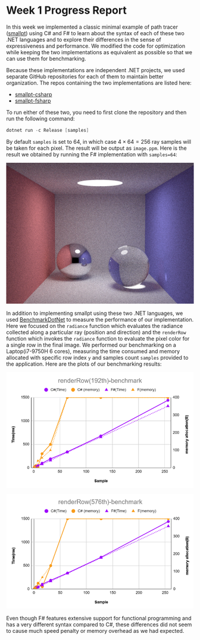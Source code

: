 # Week 1 Progress Report

In this week we implemented a classic minimal example of path tracer ([smallpt](http://www.kevinbeason.com/smallpt/)) using C# and F# to learn about the syntax of each of these two .NET languages and to explore their differences in the sense of expressiveness and performance. We modified the code for optimization while keeping the two implementations as equivalent as possible so that we can use them for benchmarking.

Because these implementations are independent .NET projects, we used separate GitHub repositories for each of them to maintain better organization. The repos containing the two implementations are listed here:

-   [smallpt-csharp](https://github.com/LeonKang130/smallpt-csharp)
-   [smallpt-fsharp](https://github.com/LeonKang130/smallpt-fsharp)

To run either of these two, you need to first clone the repository and then run the following command:

```powershell
dotnet run -c Release [samples]
```

By default `samples` is set to 64, in which case $4\times64=256$ ray samples will be taken for each pixel. The result will be output as `image.ppm`. Here is the result we obtained by running the F# implementation with `samples=64`:

![F# implementation output](https://github.com/LeonKang130/DotNetPathTracer/blob/week1-progress/Week%201/sample%20-%20fsharp.png)

In addition to implementing smallpt using these two .NET languages, we used [BenchmarkDotNet](https://benchmarkdotnet.org/) to measure the performance of our implementation. Here we focused on the `radiance` function which evaluates the radiance collected along a particular ray (position and direction) and the `renderRow` function which invokes the `radiance` function to evaluate the pixel color for a single row in the final image. We performed our benchmarking on a Laptop(i7-9750H 6 cores), measuring the time consumed and memory allocated with specific row index `y` and samples count `samples` provided to the application. Here are the plots of our benchmarking results:

![RenderRow 192](https://github.com/LeonKang130/DotNetPathTracer/blob/week1-progress/Week%201/benchmark%20result%20-%20renderRow%20192.png)



![RenderRow 576](https://github.com/LeonKang130/DotNetPathTracer/blob/week1-progress/Week%201/benchmark%20result%20-%20renderRow%20576.png)

Even though F# features extensive support for functional programming and has a very different syntax compared to C#, these differences did not seem to cause much speed penalty or memory overhead as we had expected.
